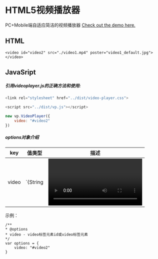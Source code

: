 # HTML5视频播放器

PC+Mobile端自适应简洁的视频播放器
[Check out the demo here.](https://cengbin.github.io/html5-video-player/example/index.html)

## HTML
```
<video id="video2" src="./video1.mp4" poster="video1_default.jpg"></video>
```

## JavaSript

##### 引用videoplayer.js的正确方法和使用:
```js
<link rel="stylesheet" href="../dist/video-player.css">

<script src="../dist/vp.js"></script>

new vp.VideoPlayer({
	video: "#video2"
})
```

##### options对象介绍

| key | 值类型 | 描述|
| ------ | ------ | ------ |
| video | `{String | <video/>}` | video标签元素id或video标签元素 |

示例：

```
/**
* @options
* video - video标签元素id或video标签元素
*/
var options = {
	video: "#video2"
}
```

